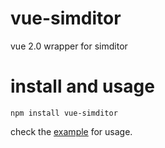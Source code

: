 # vue-simditor
vue 2.0 wrapper for simditor

# install and usage 

`npm install vue-simditor`

check the [example](/example/App.vue) for usage.
